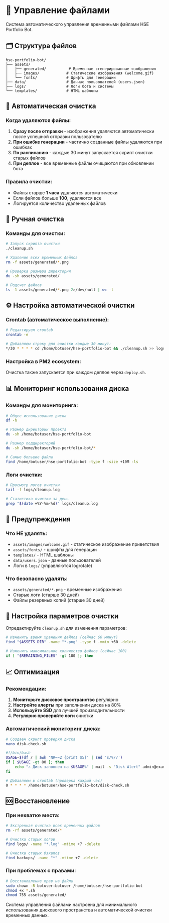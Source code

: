 # 📁 Управление файлами

Система автоматического управления временными файлами HSE Portfolio Bot.

## 🗂️ Структура файлов

```
hse-portfolio-bot/
├── assets/
│   ├── generated/          # Временные сгенерированные изображения
│   ├── images/            # Статические изображения (welcome.gif)
│   └── fonts/             # Шрифты для генерации
├── data/                  # Данные пользователей (users.json)
├── logs/                  # Логи бота и системы
└── templates/             # HTML шаблоны
```

## 🔄 Автоматическая очистка

### Когда удаляются файлы:
1. **Сразу после отправки** - изображения удаляются автоматически после успешной отправки пользователю
2. **При ошибке генерации** - частично созданные файлы удаляются при ошибках
3. **По расписанию** - каждые 30 минут запускается скрипт очистки старых файлов
4. **При деплое** - все временные файлы очищаются при обновлении бота

### Правила очистки:
- Файлы старше **1 часа** удаляются автоматически
- Если файлов больше **100**, удаляются все
- Логируется количество удаленных файлов

## 🧹 Ручная очистка

### Команды для очистки:
```bash
# Запуск скрипта очистки
./cleanup.sh

# Удаление всех временных файлов
rm -f assets/generated/*.png

# Проверка размера директории
du -sh assets/generated/

# Подсчет файлов
ls -1 assets/generated/*.png 2>/dev/null | wc -l
```

## ⚙️ Настройка автоматической очистки

### Crontab (автоматическое выполнение):
```bash
# Редактируем crontab
crontab -e

# Добавляем строку для очистки каждые 30 минут:
*/30 * * * * cd /home/botuser/hse-portfolio-bot && ./cleanup.sh >> logs/cleanup.log 2>&1
```

### Настройка в PM2 ecosystem:
Очистка также запускается при каждом деплое через `deploy.sh`.

## 📊 Мониторинг использования диска

### Команды для мониторинга:
```bash
# Общее использование диска
df -h

# Размер директории проекта
du -sh /home/botuser/hse-portfolio-bot

# Размер поддиректорий
du -sh /home/botuser/hse-portfolio-bot/*

# Самые большие файлы
find /home/botuser/hse-portfolio-bot -type f -size +10M -ls
```

### Логи очистки:
```bash
# Просмотр логов очистки
tail -f logs/cleanup.log

# Статистика очистки за день
grep "$(date +%Y-%m-%d)" logs/cleanup.log
```

## 🚨 Предупреждения

### Что НЕ удалять:
- `assets/images/welcome.gif` - статическое изображение приветствия
- `assets/fonts/` - шрифты для генерации
- `templates/` - HTML шаблоны
- `data/users.json` - данные пользователей
- Логи в `logs/` (управляются logrotate)

### Что безопасно удалять:
- `assets/generated/*.png` - временные изображения
- Старые логи (старше 30 дней)
- Файлы резервных копий (старше 30 дней)

## 🔧 Настройка параметров очистки

Отредактируйте `cleanup.sh` для изменения параметров:

```bash
# Изменить время хранения файлов (сейчас 60 минут)
find "$ASSETS_DIR" -name "*.png" -type f -mmin +60 -delete

# Изменить максимальное количество файлов (сейчас 100)
if [ "$REMAINING_FILES" -gt 100 ]; then
```

## 📈 Оптимизация

### Рекомендации:
1. **Мониторьте дисковое пространство** регулярно
2. **Настройте алерты** при заполнении диска на 80%
3. **Используйте SSD** для лучшей производительности
4. **Регулярно проверяйте логи** очистки

### Автоматический мониторинг диска:
```bash
# Создаем скрипт проверки диска
nano disk-check.sh
```

```bash
#!/bin/bash
USAGE=$(df / | awk 'NR==2 {print $5}' | sed 's/%//')
if [ $USAGE -gt 80 ]; then
    echo "⚠️ Диск заполнен на $USAGE%" | mail -s "Disk Alert" admin@example.com
fi
```

```bash
# Добавляем в crontab (проверка каждый час)
0 * * * * /home/botuser/hse-portfolio-bot/disk-check.sh
```

## 🆘 Восстановление

### При нехватке места:
```bash
# Экстренная очистка всех временных файлов
rm -rf assets/generated/*

# Очистка старых логов
find logs/ -name "*.log" -mtime +7 -delete

# Очистка старых бэкапов
find backups/ -name "*" -mtime +7 -delete
```

### При проблемах с правами:
```bash
# Восстановление прав на файлы
sudo chown -R botuser:botuser /home/botuser/hse-portfolio-bot
chmod +x *.sh
chmod 755 assets/generated/
```

Система управления файлами настроена для минимального использования дискового пространства и автоматической очистки временных данных. 